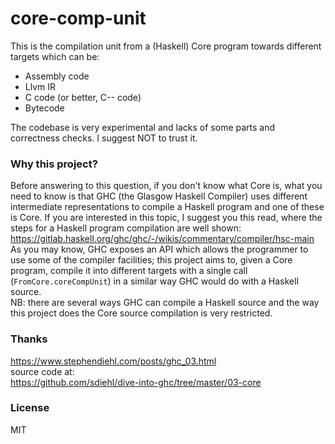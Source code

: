 # core-comp-unit

This is the compilation unit from a (Haskell) Core program towards different targets which can be:
- Assembly code
- Llvm IR
- C code (or better, C-- code)
- Bytecode

The codebase is very experimental and lacks of some parts and correctness checks. I suggest NOT to trust it.

### Why this project?
Before answering to this question, if you don't know what Core is, what you need to know is that GHC (the Glasgow Haskell
Compiler) uses different intermediate representations to compile a Haskell program and one of these is Core. If you are
interested in this topic, I suggest you this read, where the steps for a Haskell program compilation are well shown:  
https://gitlab.haskell.org/ghc/ghc/-/wikis/commentary/compiler/hsc-main  
As you may know, GHC exposes an API which allows the programmer to use some of the compiler facilities; this project aims
to, given a Core program, compile it into different targets with a single call (```FromCore.coreCompUnit```) in a similar
way GHC would do with a Haskell source.  
NB: there are several ways GHC can compile a Haskell source and the way this project does the Core source compilation is
very restricted.

### Thanks
https://www.stephendiehl.com/posts/ghc_03.html  
source code at:  
https://github.com/sdiehl/dive-into-ghc/tree/master/03-core

### License
MIT
